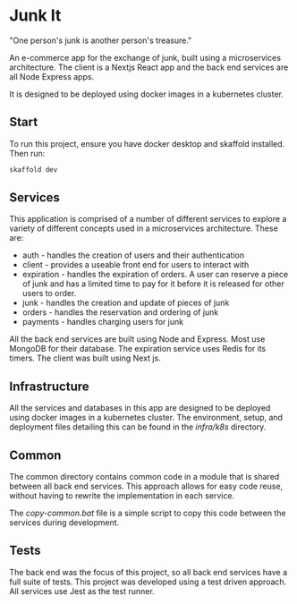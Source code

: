 # Junk It

"One person's junk is another person's treasure."

An e-commerce app for the exchange of junk, built using a
microservices architecture. The client is a Nextjs React app
and the back end services are all Node Express apps.

It is designed to be deployed using docker images in a kubernetes
cluster.

## Start

To run this project, ensure you have docker desktop and skaffold
installed. Then run:

```powershell
skaffold dev
```

## Services

This application is comprised of a number of different services
to explore a variety of different concepts used in a microservices
architecture. These are:

- auth - handles the creation of users and their authentication
- client - provides a useable front end for users to interact with
- expiration - handles the expiration of orders. A user can reserve
  a piece of junk and has a limited time to pay for it before it is
  released for other users to order.
- junk - handles the creation and update of pieces of junk
- orders - handles the reservation and ordering of junk
- payments - handles charging users for junk

All the back end services are built using Node and Express. Most use
MongoDB for their database. The expiration service uses Redis for
its timers. The client was built using Next js.

## Infrastructure

All the services and databases in this app are designed to be deployed
using docker images in a kubernetes cluster. The environment, setup,
and deployment files detailing this can be found in the _infra/k8s_
directory.

## Common

The common directory contains common code in a module that is shared
between all back end services. This approach allows for easy code
reuse, without having to rewrite the implementation in each service.

The _copy-common.bat_ file is a simple script to copy this code
between the services during development.

## Tests

The back end was the focus of this project, so all back end services
have a full suite of tests. This project was developed using a test
driven approach. All services use Jest as the test runner.

